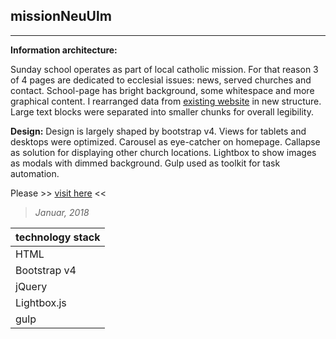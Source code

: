 ## missionNeuUlm
----

**Information architecture:**

Sunday school operates as part of local catholic mission. For that reason 3 of 4 pages are dedicated to ecclesial issues: news, served churches and contact. School-page has bright background, some whitespace and more graphical content.
I rearranged data from [existing website](http://pmk-neu-ulm.weebly.com/aktualno347ci.html) in new structure. Large text blocks were separated into smaller chunks for overall legibility.

**Design:**
Design is largely shaped by bootstrap v4. Views for tablets and desktops were optimized. Carousel as eye-catcher on homepage. Callapse as solution for displaying other church locations. Lightbox to show images as modals with dimmed background. Gulp used as toolkit for task automation.  


Please >> [visit here](https://piotrend.github.io/missionNeuUlm/src/ ) <<

> *Januar, 2018*


| technology stack  |
| --- 		       |
| HTML 	       |
| Bootstrap v4 	      |
| jQuery	       |
| Lightbox.js	       |
| gulp	       |
